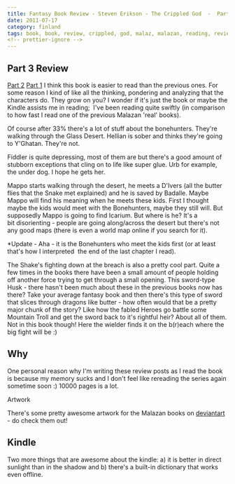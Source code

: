 ```yaml
---
title: Fantasy Book Review - Steven Erikson - The Crippled God  -  Part 3
date: 2011-07-17
category: finland
tags: book, book, review, crippled, god, malaz, malazan, reading, review, steven, erikson
<!-- prettier-ignore -->
---
```


## Part 3 Review

[Part 2](https://www.guldmyr.com/fantasy-book-review-%E2%80%93-steven-erikson-%E2%80%93-the-crippled-god-%E2%80%93-part-2/ "part2") [Part 1](https://www.guldmyr.com/fantasy-book-review-steven-erikson-the-crippled-god-part-1/ "part1") I think this book is easier to read than the previous ones. For some reason I kind of like all the thinking, pondering and analyzing that the characters do. They grow on you? I wonder if it's just the book or maybe the Kindle assists me in reading;  I've been reading quite swiftly (in comparison to how fast I read one of the previous Malazan 'real' books).

Of course after 33% there's a lot of stuff about the bonehunters. They're walking through the Glass Desert. Hellian is sober and thinks they're going to Y'Ghatan. They're not.

Fiddler is quite depressing, most of them are but there's a good amount of stubborn exceptions that cling on to life like super glue. Urb for example, the under dog. I hope he gets her.

Mappo starts walking through the desert, he meets a D'Ivers (all the butter flies that the Snake met explained) and he is saved by Badalle. Maybe Mappo will find his meaning when he meets these kids. First I thought maybe the kids would meet with the Bonehunters, maybe they still will. But supposedly Mappo is going to find Icarium. But where is he? It's a bit disorienting - people are going along/across the desert but there's not any good maps (there is even a world map online if you search for it).

\*Update - Aha - it is the Bonehunters who meet the kids first (or at least that's how I interpreted  the end of the last chapter I read).

The Shake's fighting down at the breach is also a pretty cool part. Quite a few times in the books there have been a small amount of people holding off another force trying to get through a small opening. This sword-type Husk - there hasn't been much about these in the previous books now has there? Take your average fantasy book and then there's this type of sword that slices through dragons like butter - how often would that be a pretty major chunk of the story? Like how the fabled Heroes go battle some Mountain Troll and get the sword back to it's rightful heir? About all of them. Not in this book though! Here the wielder finds it on the b(r)each where the big fight will be :)

## Why

One personal reason why I'm writing these review posts as I read the book is because my memory sucks and I don't feel like rereading the series again sometime soon :) 10000 pages is a lot.

Artwork

There's some pretty awesome artwork for the Malazan books on [deviantart](http://browse.deviantart.com/?qh=&section=&global=1&q=malazan#/d2tkmjo "on deviantart") - do check them out!

## Kindle

Two more things that are awesome about the kindle: a) it is better in direct sunlight than in the shadow and b) there's a built-in dictionary that works even offline.
